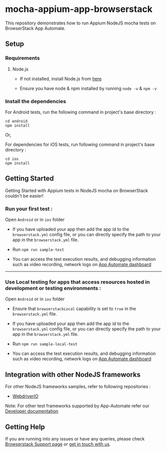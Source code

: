# mocha-appium-app-browserstack

This repository demonstrates how to run Appium NodeJS mocha tests on BrowserStack App Automate.

## Setup

### Requirements

1. Node.js

    - If not installed, install Node.js from [here](https://nodejs.org/en/download/)

    - Ensure you have node & npm installed by running `node -v` & `npm -v`

### Install the dependencies

For Android tests, run the following command in project's base directory :

```
cd android
npm install
```
Or,

For dependencies for iOS tests, run following command in project's base directory :
```
cd ios
npm install
```
## Getting Started

Getting Started with Appium tests in NodeJS mocha on BrowserStack couldn't be easier!

### Run your first test :

Open `Android` or in `ios` folder

- If you have uploaded your app then add the app id to the `browserstack.yml` config file, or you can directly specify the path to your app in the `browserstack.yml` file.

- Run `npm run sample-test`

- You can access the test execution results, and debugging information such as video recording, network logs on [App Automate dashboard](https://app-automate.browserstack.com/dashboard)

---

### **Use Local testing for apps that access resources hosted in development or testing environments :**

Open `Android` or in `ios` folder

- Ensure that `browserstackLocal` capability is set to `true` in the `browserstack.yml` file.

- If you have uploaded your app then add the app id to the `browserstack.yml` config file, or you can directly specify the path to your app in the `browserstack.yml` file.

- Run `npm run sample-local-test`

- You can access the test execution results, and debugging information such as video recording, network logs on [App Automate dashboard](https://app-automate.browserstack.com/dashboard)

## Integration with other NodeJS frameworks

For other NodeJS frameworks samples, refer to following repositories :

- [WebdriverIO](https://github.com/browserstack/webdriverio-appium-app-browserstack)

Note: For other test frameworks supported by App-Automate refer our [Developer documentation](https://www.browserstack.com/docs/)

## Getting Help

If you are running into any issues or have any queries, please check [Browserstack Support page](https://www.browserstack.com/support/app-automate) or [get in touch with us](https://www.browserstack.com/contact?ref=help).

